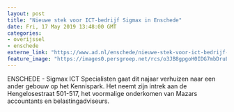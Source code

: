```yaml
---
layout: post
title: "Nieuwe stek voor ICT-bedrijf Sigmax in Enschede"
date: Fri, 17 May 2019 13:48:00 GMT
categories: 
- overijssel 
- enschede 
externe_link: "https://www.ad.nl/enschede/nieuwe-stek-voor-ict-bedrijf-sigmax-in-enschede~ab35d0f7/"
feature_image: "https://images0.persgroep.net/rcs/o3JB8gpgoH0IDG7mbDruLKh78W4/diocontent/148605596/_fitwidth/400/?appId=21791a8992982cd8da851550a453bd7f&quality=0.7"
---
```


ENSCHEDE - Sigmax ICT Specialisten gaat dit najaar verhuizen naar een ander gebouw op het Kennispark. Het neemt zijn intrek aan de Hengelosestraat 501-517, het voormalige onderkomen van Mazars accountants en belastingadviseurs.
